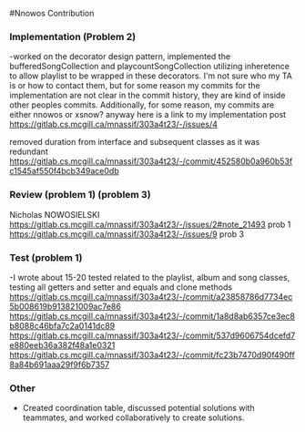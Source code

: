 #Nnowos Contribution
### Implementation (Problem 2)
-worked on the decorator design pattern, implemented the bufferedSongCollection and playcountSongCollection utilizing inheretence to allow playlist to be wrapped in these decorators. I'm not sure who my TA is or how to contact them, but for some reason my commits for the implementation are not clear in the commit history, they are kind of inside other peoples commits. Additionally, for some reason, my commits are either nnowos or xsnow? anyway here is a link to my implementation post https://gitlab.cs.mcgill.ca/mnassif/303a4t23/-/issues/4

removed duration from interface and subsequent classes as it was redundant
https://gitlab.cs.mcgill.ca/mnassif/303a4t23/-/commit/452580b0a960b53fc1545af550f4bcb349ace0db

### Review (problem 1) (problem 3)
Nicholas NOWOSIELSKI
https://gitlab.cs.mcgill.ca/mnassif/303a4t23/-/issues/2#note_21493  prob 1
https://gitlab.cs.mcgill.ca/mnassif/303a4t23/-/issues/9  prob 3

### Test (problem 1)
-I wrote about 15-20 tested related to the playlist, album and song classes, testing all getters and setter and equals and clone methods
https://gitlab.cs.mcgill.ca/mnassif/303a4t23/-/commit/a23858786d7734ec5b008619b913821009ac7e86
https://gitlab.cs.mcgill.ca/mnassif/303a4t23/-/commit/1a8d8ab6357ce3ec8b8088c46bfa7c2a0141dc89
https://gitlab.cs.mcgill.ca/mnassif/303a4t23/-/commit/537d9606754dcefd7e880eeb36a382f48a1e0321
https://gitlab.cs.mcgill.ca/mnassif/303a4t23/-/commit/fc23b7470d90f490ff8a84b691aaa29f9f6b7357

### Other
- Created coordination table, discussed potential solutions with teammates, and worked collaboratively to create solutions.

